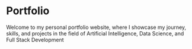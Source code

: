 # Portfolio
Welcome to my personal portfolio website, where I showcase my journey, skills, and projects in the field of Artificial Intelligence, Data Science, and Full Stack Development
